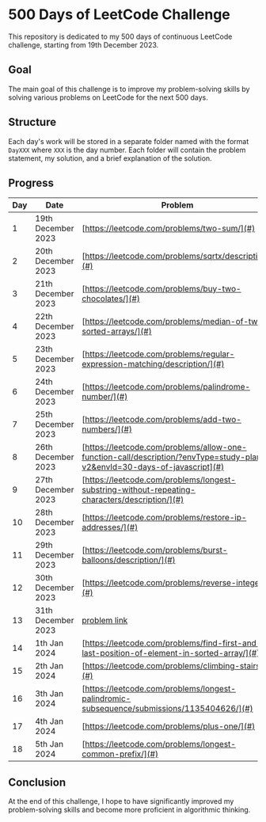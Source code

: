 # 500 Days of LeetCode Challenge

This repository is dedicated to my 500 days of continuous LeetCode challenge, starting from 19th December 2023.

## Goal

The main goal of this challenge is to improve my problem-solving skills by solving various problems on LeetCode for the next 500 days.

## Structure

Each day's work will be stored in a separate folder named with the format `DayXXX` where `XXX` is the day number. Each folder will contain the problem statement, my solution, and a brief explanation of the solution.

## Progress

| Day | Date               | Problem                                                                                               | Solution                                                 |
|-----|--------------------|-------------------------------------------------------------------------------------------------------|----------------------------------------------------------|
| 1   | 19th December 2023 | [https://leetcode.com/problems/two-sum/](#)                                                           | [https://github.com/silahpapa/leetcode-challenges/blob/main/day-1/index.php](#) |
| 2   | 20th December 2023 | [https://leetcode.com/problems/sqrtx/description/](#)                                                 | [https://github.com/silahpapa/leetcode-challenges/blob/main/day-2/index.php](#) |
| 3   | 21th December 2023 | [https://leetcode.com/problems/buy-two-chocolates/](#)                                                | [https://github.com/silahpapa/leetcode-challenges/tree/main/week1/day-3](#) |
| 4   | 22th December 2023 | [https://leetcode.com/problems/median-of-two-sorted-arrays/](#)                                       | [https://github.com/silahpapa/leetcode-challenges/tree/main/week1/day-4](#) |
| 5   | 23th December 2023 | [https://leetcode.com/problems/regular-expression-matching/description/](#)                           | [https://github.com/silahpapa/leetcode-challenges/tree/main/week1/day-5](#) |
| 6   | 24th December 2023 | [https://leetcode.com/problems/palindrome-number/](#)                                                 | [https://github.com/silahpapa/leetcode-challenges/tree/main/week1/day-6](#) |
| 7   | 25th December 2023 | [https://leetcode.com/problems/add-two-numbers/](#)                                                   | [https://github.com/silahpapa/leetcode-challenges/tree/main/week1/day-7](#) |
| 8   | 26th December 2023 | [https://leetcode.com/problems/allow-one-function-call/description/?envType=study-plan-v2&envId=30-days-of-javascript](#) | [https://github.com/silahpapa/leetcode-challenges/tree/main/week2/day-1](#) |
| 9   | 27th December 2023 | [https://leetcode.com/problems/longest-substring-without-repeating-characters/description/](#)        | [ https://github.com/silahpapa/leetcode-challenges/tree/main/week2/day-2](#) |
| 10  | 28th December 2023 | [https://leetcode.com/problems/restore-ip-addresses/](#)                                              | [https://github.com/silahpapa/leetcode-challenges/tree/main/week2/day-3](#) |
| 11  | 29th December 2023 | [https://leetcode.com/problems/burst-balloons/description/](#)                                        | [https://github.com/silahpapa/leetcode-challenges/tree/main/week2/day-4](#) |
| 12  | 30th December 2023 | [https://leetcode.com/problems/reverse-integer/](#)                                                   | [https://github.com/silahpapa/leetcode-challenges/tree/main/week2/day-5](#) |
| 13  | 31th December 2023 | [problem link](#)                                                                                     | [solution link](#)                                       |
| 14  | 1th Jan 2024       | [https://leetcode.com/problems/find-first-and-last-position-of-element-in-sorted-array/](#)                                                                                             | [https://github.com/silahpapa/leetcode-challenges/tree/main/week2/day-6](#)                                                |
| 15  | 2th Jan 2024       | [https://leetcode.com/problems/climbing-stairs/](#)                                                                                             | [https://github.com/silahpapa/leetcode-challenges/tree/main/week2/day-7](#)                                                |
| 16  | 3th Jan 2024       | [https://leetcode.com/problems/longest-palindromic-subsequence/submissions/1135404626/](#)            | [ https://github.com/silahpapa/leetcode-challenges/tree/main/week3/day-1](#)                                           |
| 17  | 4th Jan 2024       | [https://leetcode.com/problems/plus-one/](#)               | [https://github.com/silahpapa/leetcode-challenges/tree/main/week3/day-3](#)                                            |
| 18  | 5th Jan 2024       | [https://leetcode.com/problems/longest-common-prefix/](#)               | [https://github.com/silahpapa/leetcode-challenges/tree/main/week3/day-3](#)                                            |
## Conclusion
At the end of this challenge, I hope to have significantly improved my problem-solving skills and become more proficient in algorithmic thinking.
